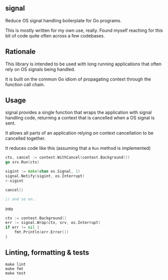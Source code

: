 ## signal

Reduce OS signal handling boilerplate for Go programs.

This is mostly written for my own use, really.
Found myself reaching for this bit of code quite often across a few codebases.

## Rationale

This library is intended to be used with long running applications that often rely on OS signals being handled.

It is built on the common Go idiom of propagating context through the function call chain.

## Usage

signal provides a single function that wraps the application with signal handling code, returning a context that is cancelled when a OS signal is sent.

It allows all parts of an application relying on context cancellation to be cancelled together.

It reduces code like this (assuming that a `Run` method is implemented)

```go
ctx, cancel := context.WithCancel(context.Background())
go srv.Run(ctx)

sigint := make(chan os.Signal, 1)
signal.Notify(sigint, os.Interrupt)
<-sigint

cancel()

// and so on..
```

into

```go
ctx := context.Background()
err := signal.Wrap(ctx, srv, os.Interrupt)
if err != nil {
    fmt.Println(err.Error())
}
```

## Linting, formatting & tests

```
make lint
make fmt
make test
```
